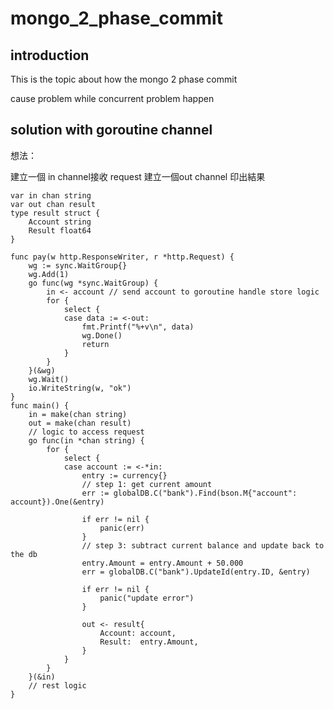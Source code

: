# mongo_2_phase_commit

## introduction

This is the topic about how the mongo 2 phase commit

cause problem while concurrent problem happen

## solution with goroutine channel

想法：

建立一個 in channel接收 request
建立一個out channel 印出結果

```golang
var in chan string
var out chan result
type result struct {
    Account string
    Result float64
}

func pay(w http.ResponseWriter, r *http.Request) {
	wg := sync.WaitGroup{}
	wg.Add(1)
	go func(wg *sync.WaitGroup) {
		in <- account // send account to goroutine handle store logic
		for {
			select {
			case data := <-out:
				fmt.Printf("%+v\n", data)
				wg.Done()
				return
			}
		}
	}(&wg)
	wg.Wait()
	io.WriteString(w, "ok")
}
func main() {
    in = make(chan string)
    out = make(chan result)
    // logic to access request
    go func(in *chan string) {
		for {
			select {
			case account := <-*in:
				entry := currency{}
				// step 1: get current amount
				err := globalDB.C("bank").Find(bson.M{"account": account}).One(&entry)

				if err != nil {
					panic(err)
				}
				// step 3: subtract current balance and update back to the db
				entry.Amount = entry.Amount + 50.000
				err = globalDB.C("bank").UpdateId(entry.ID, &entry)

				if err != nil {
					panic("update error")
				}

				out <- result{
					Account: account,
					Result:  entry.Amount,
				}
			}
		}
    }(&in)
    // rest logic
}
```